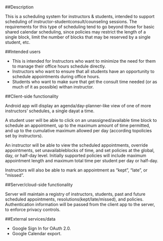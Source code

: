 ##Description

This is a scheduling system for instructors & students, intended to support scheduling of instructor-studentconsult/counseling sessions.
The requirements for this type of scheduling tend to go beyond those for basic shared calendar scheduling, since policies may restrict the length of a single block,
 limit the number of blocks that may be reserved by a single student, etc.

##Intended users

* This is intended for Instructors who want to minimize the need for them to manage their office hours schedule directly. 
* Instructors who want to ensure that all students have an opportunity to schedule appointments during office hours.
* Students who want to make sure that get the consult time needed (or as much of it as possible) withan instructor.

##Client-side functionality

Android app will display an agenda/day-planner-like view of one of more instructors’ schedules, a single dayat a time.

A student user will be able to click on an unassigned/available time block to schedule an appointment, up to the maximum amount of time permitted, and up to the 
cumulative maximum allowed per day (according topolicies set by instructors).

An instructor will be able to view the scheduled appointments, override appointments, set unavailableblocks of time, and set policies at the global, day,
 or half-day level. Initially supported policies will include maximum appointment length and maximum total time per student per day or half-day.

Instructors will also be able to mark an appointment as “kept”, “late”, or “missed”.

##Server/cloud-side functionality

Server will maintain a registry of instructors, students, past and future scheduled appointments, resolutions(kept/late/missed), and policies.
Authentication information will be passed from the client app to the server,
to enforce privacy controls.

##External services/data

* Google Sign In for OAuth 2.0.
* Google Calendar export.